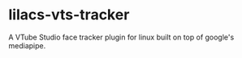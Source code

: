 # lilacs-vts-tracker
A VTube Studio face tracker plugin for linux built on top of google's mediapipe.
